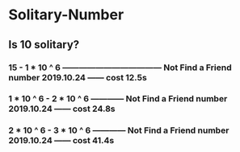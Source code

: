 # Solitary-Number

## Is 10 solitary?

### 15 - 1 * 10 ^ 6 ———————————— Not Find a Friend number  2019.10.24 —— cost 12.5s
### 1 * 10 ^ 6 - 2 * 10 ^ 6 ———— Not Find a Friend number  2019.10.24 —— cost 24.8s
### 2 * 10 ^ 6 - 3 * 10 ^ 6 ———— Not Find a Friend number  2019.10.24 —— cost 41.4s                   
